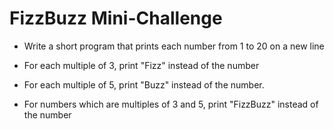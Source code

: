# FizzBuzz Mini-Challenge

- Write a short program that prints each number from 1 to 20 on a new line

- For each multiple of 3, print "Fizz" instead of the number

- For each multiple of 5, print "Buzz" instead of the number.

- For numbers which are multiples of 3 and 5, print "FizzBuzz" instead of the number